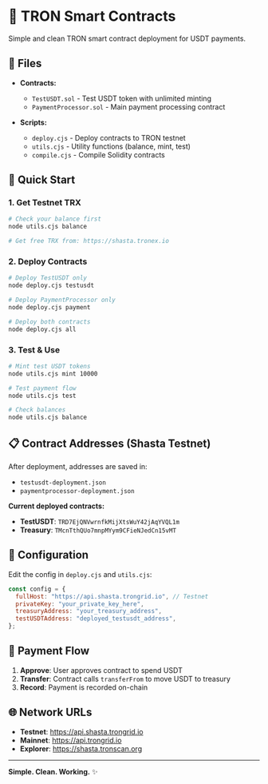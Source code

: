 # 🚀 TRON Smart Contracts

Simple and clean TRON smart contract deployment for USDT payments.

## 📁 Files

- **Contracts:**

  - `TestUSDT.sol` - Test USDT token with unlimited minting
  - `PaymentProcessor.sol` - Main payment processing contract

- **Scripts:**
  - `deploy.cjs` - Deploy contracts to TRON testnet
  - `utils.cjs` - Utility functions (balance, mint, test)
  - `compile.cjs` - Compile Solidity contracts

## 🚀 Quick Start

### 1. Get Testnet TRX

```bash
# Check your balance first
node utils.cjs balance

# Get free TRX from: https://shasta.tronex.io
```

### 2. Deploy Contracts

```bash
# Deploy TestUSDT only
node deploy.cjs testusdt

# Deploy PaymentProcessor only
node deploy.cjs payment

# Deploy both contracts
node deploy.cjs all
```

### 3. Test & Use

```bash
# Mint test USDT tokens
node utils.cjs mint 10000

# Test payment flow
node utils.cjs test

# Check balances
node utils.cjs balance
```

## 📋 Contract Addresses (Shasta Testnet)

After deployment, addresses are saved in:

- `testusdt-deployment.json`
- `paymentprocessor-deployment.json`

**Current deployed contracts:**

- **TestUSDT**: `TRD7EjQNVwrnfkMijXtsWuY42jAqYVQL1m`
- **Treasury**: `TMcnTthQUo7mnpMYym9CFieNJedCn15vMT`

## 🔧 Configuration

Edit the config in `deploy.cjs` and `utils.cjs`:

```javascript
const config = {
  fullHost: "https://api.shasta.trongrid.io", // Testnet
  privateKey: "your_private_key_here",
  treasuryAddress: "your_treasury_address",
  testUSDTAddress: "deployed_testusdt_address",
};
```

## 🧪 Payment Flow

1. **Approve**: User approves contract to spend USDT
2. **Transfer**: Contract calls `transferFrom` to move USDT to treasury
3. **Record**: Payment is recorded on-chain

## 🌐 Network URLs

- **Testnet**: https://api.shasta.trongrid.io
- **Mainnet**: https://api.trongrid.io
- **Explorer**: https://shasta.tronscan.org

---

**Simple. Clean. Working.** ✨
